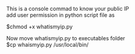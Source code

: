This is a console commad to know your public IP  
add user permission in python script file as  
  
$chmod +x whatismyip.py  
  
Now move whatismyip.py to executables folder  
$cp whaismyip.py /usr/local/bin/  